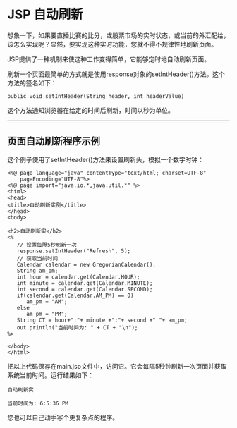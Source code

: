 # JSP 自动刷新

想象一下，如果要直播比赛的比分，或股票市场的实时状态，或当前的外汇配给，该怎么实现呢？显然，要实现这种实时功能，您就不得不规律性地刷新页面。

JSP提供了一种机制来使这种工作变得简单，它能够定时地自动刷新页面。

刷新一个页面最简单的方式就是使用response对象的setIntHeader()方法。这个方法的签名如下：

```
public void setIntHeader(String header, int headerValue)
```

这个方法通知浏览器在给定的时间后刷新，时间以秒为单位。

------

## 页面自动刷新程序示例

这个例子使用了setIntHeader()方法来设置刷新头，模拟一个数字时钟：

```
<%@ page language="java" contentType="text/html; charset=UTF-8"
    pageEncoding="UTF-8"%>
<%@ page import="java.io.*,java.util.*" %>
<html>
<head>
<title>自动刷新实例</title>
</head>
<body>

<h2>自动刷新实</h2>
<%
   // 设置每隔5秒刷新一次
   response.setIntHeader("Refresh", 5);
   // 获取当前时间
   Calendar calendar = new GregorianCalendar();
   String am_pm;
   int hour = calendar.get(Calendar.HOUR);
   int minute = calendar.get(Calendar.MINUTE);
   int second = calendar.get(Calendar.SECOND);
   if(calendar.get(Calendar.AM_PM) == 0)
      am_pm = "AM";
   else
      am_pm = "PM";
   String CT = hour+":"+ minute +":"+ second +" "+ am_pm;
   out.println("当前时间为: " + CT + "\n");
%>

</body>
</html>
```

把以上代码保存在main.jsp文件中，访问它。它会每隔5秒钟刷新一次页面并获取系统当前时间。运行结果如下：

```
自动刷新实

当前时间为: 6:5:36 PM
```

您也可以自己动手写个更复杂点的程序。